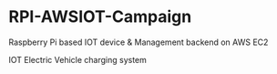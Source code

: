 # RPI-AWSIOT-Campaign
Raspberry Pi based IOT device &amp; Management backend on AWS EC2

IOT Electric Vehicle charging system

